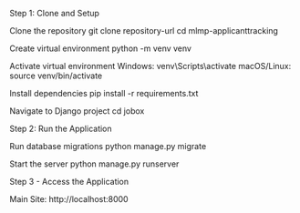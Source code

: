 Step 1: Clone and Setup

Clone the repository
git clone repository-url
cd mlmp-applicanttracking

Create virtual environment
python -m venv venv

Activate virtual environment
Windows:
venv\Scripts\activate
macOS/Linux:
source venv/bin/activate

Install dependencies
pip install -r requirements.txt

Navigate to Django project
cd jobox

Step 2: Run the Application

Run database migrations
python manage.py migrate


Start the server
python manage.py runserver


Step 3 - Access the Application

Main Site: http://localhost:8000
